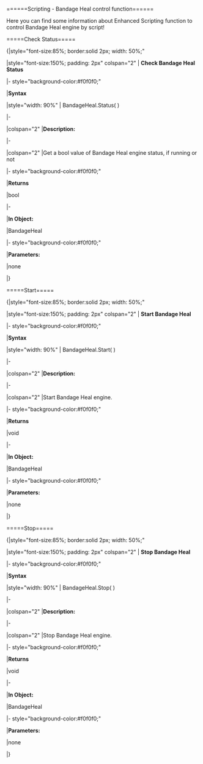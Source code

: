 
======Scripting - Bandage Heal control function======

Here you can find some information about Enhanced Scripting function to control Bandage Heal engine by script!



=====Check Status=====



{|style="font-size:85%; border:solid 2px; width: 50%;"

|style="font-size:150%;  padding: 2px" colspan="2" | **Check Bandage Heal Status**

|- style="background-color:#f0f0f0;"

|**Syntax**

|style="width: 90%" | BandageHeal.Status( )

|-

|colspan="2" |**Description:**

|-

|colspan="2" |Get a bool value of Bandage Heal engine status, if running or not

|- style="background-color:#f0f0f0;"

|**Returns**

|bool

|-

|**In Object:**

|BandageHeal

|- style="background-color:#f0f0f0;"

|**Parameters:**

|none



|}



=====Start=====



{|style="font-size:85%; border:solid 2px; width: 50%;"

|style="font-size:150%;  padding: 2px" colspan="2" | **Start Bandage Heal**

|- style="background-color:#f0f0f0;"

|**Syntax**

|style="width: 90%" | BandageHeal.Start( )

|-

|colspan="2" |**Description:**

|-

|colspan="2" |Start Bandage Heal engine.

|- style="background-color:#f0f0f0;"

|**Returns**

|void

|-

|**In Object:**

|BandageHeal

|- style="background-color:#f0f0f0;"

|**Parameters:**

|none



|}



=====Stop=====



{|style="font-size:85%; border:solid 2px; width: 50%;"

|style="font-size:150%;  padding: 2px" colspan="2" | **Stop Bandage Heal**

|- style="background-color:#f0f0f0;"

|**Syntax**

|style="width: 90%" | BandageHeal.Stop( )

|-

|colspan="2" |**Description:**

|-

|colspan="2" |Stop Bandage Heal engine.

|- style="background-color:#f0f0f0;"

|**Returns**

|void

|-

|**In Object:**

|BandageHeal

|- style="background-color:#f0f0f0;"

|**Parameters:**

|none



|}

